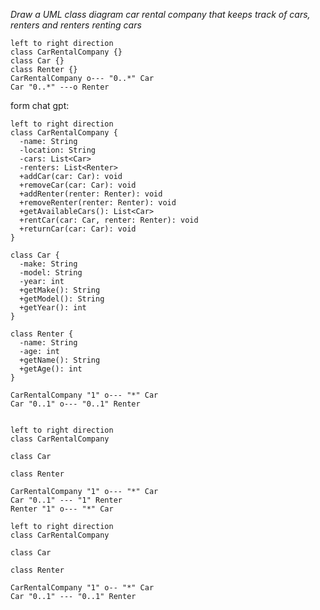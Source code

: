 _Draw a UML class diagram
car rental company
that keeps track of cars, 
renters 
and renters renting cars_

```plantuml
left to right direction
class CarRentalCompany {}
class Car {}
class Renter {}
CarRentalCompany o--- "0..*" Car
Car "0..*" ---o Renter
```

form chat gpt:

```plantuml
left to right direction
class CarRentalCompany {
  -name: String
  -location: String
  -cars: List<Car>
  -renters: List<Renter>
  +addCar(car: Car): void
  +removeCar(car: Car): void
  +addRenter(renter: Renter): void
  +removeRenter(renter: Renter): void
  +getAvailableCars(): List<Car>
  +rentCar(car: Car, renter: Renter): void
  +returnCar(car: Car): void
}

class Car {
  -make: String
  -model: String
  -year: int
  +getMake(): String
  +getModel(): String
  +getYear(): int
}

class Renter {
  -name: String
  -age: int
  +getName(): String
  +getAge(): int
}

CarRentalCompany "1" o--- "*" Car
Car "0..1" o--- "0..1" Renter
```

```plantuml

left to right direction
class CarRentalCompany

class Car

class Renter

CarRentalCompany "1" o--- "*" Car
Car "0..1" --- "1" Renter
Renter "1" o--- "*" Car

```

```plantuml
left to right direction
class CarRentalCompany

class Car

class Renter

CarRentalCompany "1" o-- "*" Car
Car "0..1" --- "0..1" Renter
```

